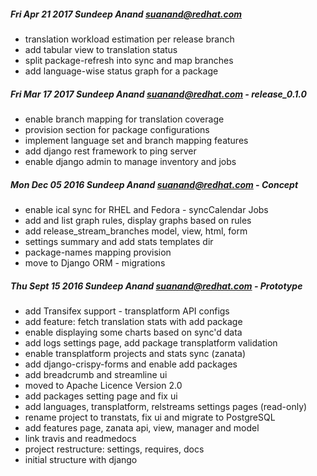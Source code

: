 ##### Fri Apr 21 2017 Sundeep Anand <suanand@redhat.com>
* translation workload estimation per release branch
* add tabular view to translation status
* split package-refresh into sync and map branches
* add language-wise status graph for a package

##### Fri Mar 17 2017 Sundeep Anand <suanand@redhat.com> - release_0.1.0
* enable branch mapping for translation coverage
* provision section for package configurations
* implement language set and branch mapping features
* add django rest framework to ping server
* enable django admin to manage inventory and jobs

##### Mon Dec 05 2016 Sundeep Anand <suanand@redhat.com> - Concept
* enable ical sync for RHEL and Fedora - syncCalendar Jobs
* add and list graph rules, display graphs based on rules
* add release_stream_branches model, view, html, form
* settings summary and add stats templates dir
* package-names mapping provision
* move to Django ORM - migrations

##### Thu Sept 15 2016 Sundeep Anand <suanand@redhat.com> - Prototype
* add Transifex support - transplatform API configs
* add feature: fetch translation stats with add package
* enable displaying some charts based on sync'd data
* add logs settings page, add package transplatform validation
* enable transplatform projects and stats sync (zanata)
* add django-crispy-forms and enable add packages
* add breadcrumb and streamline ui
* moved to Apache Licence Version 2.0
* add packages setting page and fix ui
* add languages, transplatform, relstreams settings pages (read-only)
* rename project to transtats, fix ui and migrate to PostgreSQL
* add features page, zanata api, view, manager and model
* link travis and readmedocs
* project restructure: settings, requires, docs
* initial structure with django

